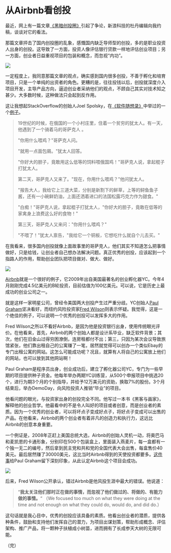 # 从Airbnb看创投

最近，网上有一篇文章[《黑暗创投圈》](http://tech.sina.com.cn/zl/post/detail/i/2014-06-23/pid_8455437.htm)引起了争论，新浪科技的杜丹编辑向我约稿，谈谈对它的看法。

那篇文章抨击了国内创投圈的乱象，感慨国内缺乏导师型的创投，多的是职业投资人出身的创投。这导致了一方面，投资人像评估银行贷款一样地评估创业项目；另一方面，创业者日益重视项目的包装和概念，而忽视“内功”。

![](http://image.beekka.com/blog/2014/airbnb2.jpg)

一定程度上，我同意那篇文章的观点，确实感到国内很多创投，不善于孵化和培育项目，只是一个单纯的出资者的角色。更糟的是，往往投钱以后，创投就深度介入项目开发，主导产品方向，逼迫创业者采纳他们的观点，不顾自己其实对技术知之甚少。大多数时候，这种做法只会起到反作用。

这让我想起StackOverflow的创始人Joel Spolsky，在[《软件随想录》](http://www.ruanyifeng.com/docs/mjos/)中举过的一个[例子](http://book.51cto.com/art/200911/165070.htm)。

> 19世纪的时候，在俄国的一个小村庄里，住着一个贫穷的犹太人。有一天，他遇到了一个骑着马的哥萨克人 。
> 
> "你用什么喂鸡？"哥萨克人问。
> 
> "就用一点面包屑。"犹太人回答。
> 
> "你好大的胆子，竟敢用这么低等的饲料喂俄国鸡！"哥萨克人说，拿起棍子打犹太人。
> 
> 第二天，哥萨克人又来了。"现在，你用什么喂鸡？"他问犹太人。
> 
> "报告大人，我给它上三道大菜，分别是新割下的鲜草，上等的鲟鱼鱼子酱，还有一小碗鲜奶油，上面还洒着进口的法国松露巧克力作为甜食。"
> 
> "白痴！"哥萨克人说，拿起棍子打犹太人，"你好大的胆子，竟敢在低等的家禽身上浪费这么好的食物！"
> 
> 第三天，哥萨克人又来问："你用什么喂鸡？"
> 
> "不喂了！"犹太人禀告，"我给它一个铜板，它想吃什么就自个儿去买。"

在我看来，很多国内创投就像上面故事里的哥萨克人，他们其实不知道怎么把事情做好，只是给钱，让创业者自己想办法解决问题。真正优秀的创投，应该起到一个指路人的作用，帮助创业团队把项目做对、做大、做好。

![](http://image.beekka.com/blog/2014/airbnb.jpg)

[Airbnb](https://www.airbnb.com/)就是一个很好的例子，它2009年出自美国最著名的创业孵化器YC。今年4月刚刚完成4.5亿美元的B轮投资，目前估值为100亿美元。可以说，它是历史上最成功的创业公司之一。

就是这样一家明星公司，曾经令美国两大创投产生过严重分歧。YC创始人[Paul Graham](http://www.paulgraham.com/airbnb.html)坚决看好，而纽约风险投资家[Fred Wilson](http://avc.com/2011/03/airbnb/)则表示怀疑。我觉得，这是一个绝佳的例子，可以说明一个优秀的创投可以发挥多大的作用。

Fred Wilson之所以不看好Airbnb，是因为他是投资银行出身，使用传统眼光评价。在他看来，首先，Airbnb的两个创始人都是设计系毕业，缺乏软件背景；其次，他们在旧金山过得穷困潦倒，连房租都付不出；第三，只因为某次会议导致旅馆紧张，他们靠出租自己的公寓赚了一笔，居然就觉得可以创办一个类似Ebay的专门出租公寓的网站。这怎么可能成功呢？况且，就算有人将自己的公寓放上他们的网站，也可以放到其他网站啊！

Paul Graham是程序员出身，创业成功后，建立了孵化器公司YC，专门为一些早期的项目提供种子资金。他每年举办两期YC训练营，从500个申报项目中挑选20个，进行为期3个月的个别指导，并给予12万美元的资助，换取7%的股份。3个月结束后，举办DemoDay，向风险投资人推销“毕业”的项目。

他看问题的眼光，与投资家出身的创投完全不同。他写过一本书《黑客与画家》，解释他的创业哲学。他最看中的不是令人叫好的项目或者创意，而是创业者的素质。因为一个优秀的创业者，可以将坏点子变成好点子，将好点子变成可以出售的产品。在他看来，Airbnb的两个创业者有着非凡的创造力和执行力，这远比Airbnb的创意本身重要。

一个例证是，2008年正赶上美国总统大选，Airbnb的创始人灵机一动，将奥巴马和麦凯恩的卡通形象，分别印在500个包装盒上，里面装入燕麦片，每一盒都有一个独一无二的编号，然后拿到民主党和共和党的全国代表大会出售，每盒售价40美元。最后居然赚了30000美元，这比当时Airbnb得到的天使投资都要多。[这件事](https://www.airbnb.com/obamaos)给Paul Graham留下深刻印象，从此认定Airbnb这个项目会成功。

![](http://image.beekka.com/blog/2014/airbnb_boxes_01.jpg)

后来，Fred Wilson公开承认，错过Airbnb是他风投生涯中最大的错误。他说道：

> “**我太关注他们那时正在做的事情，而忽视了他们做过的、将做的、有能力做的事情。**“
（We focused too much on what they were doing at the time and not enough on what they could do, would do, and did do.）

这句话就是我心目中，优秀的创投应该具备的素质。他看出创业者的潜质，提供各种条件，鼓励和支持他们发挥自己的潜力，为项目出谋划策，帮助形成概念、评估架构、推广产品，将一颗种子扶植成小树苗，进而拥有了长成参天大树的无限可能。

（完）
